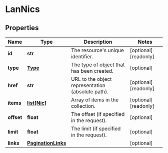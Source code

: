 # LanNics

## Properties
| Name | Type | Description | Notes |
| ------------ | ------------- | ------------- | ------------- |
| **id** | **str** | The resource&#39;s unique identifier. | [optional] [readonly]  |
| **type** | [**Type**](Type.md) | The type of object that has been created. | [optional]  |
| **href** | **str** | URL to the object representation (absolute path). | [optional] [readonly]  |
| **items** | [**list[Nic]**](Nic.md) | Array of items in the collection. | [optional] [readonly]  |
| **offset** | **float** | The offset (if specified in the request). | [optional]  |
| **limit** | **float** | The limit (if specified in the request). | [optional]  |
| **links** | [**PaginationLinks**](PaginationLinks.md) |  | [optional]  |


